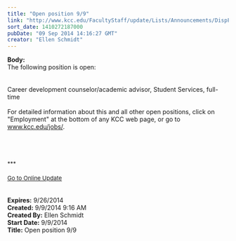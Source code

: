 ```yaml
---
title: "Open position 9/9"
link: "http://www.kcc.edu/FacultyStaff/update/Lists/Announcements/DispForm.aspx?ID=1619"
sort_date: 1410272187000
pubDate: "09 Sep 2014 14:16:27 GMT"
creator: "Ellen Schmidt"
---
```


<div><b>Body:</b> <div class="ExternalClass6512FD5E12D8483D8BE4EFB0AD60BE6B"><div>
<div>The following position is open: </div>
<div><br /> </div>
<div>Career development counselor/academic advisor, Student Services, full-time</div>
<div> </div>
<div>For detailed information about this and all other open positions, click on &quot;Employment&quot; at the bottom of any KCC web page, or go to <a href="/jobs">www.kcc.edu/jobs/</a>.</div>
<div><br /> </div>
<div> </div>
<div><br /></div>
<div><font size="2">***</font></div>
<div><font size="2"></font> </div>
<div><font size="2"></font></div>
<div><font size="2"></font></div>
<div><font size="2"></font></div>
<div><font size="2"></font></div>
<div><font size="2"></font></div>
<div><font size="2"></font></div>
<div><font size="2"></font></div>
<div><font size="2"></font></div>
<div><a href="/FacultyStaff/update/Pages/dailyupdate.aspx"><font size="2">Go to Online Update</font></a></div>
<div> </div>
<div>
<div> </div></div></div></div></div>
<div><b>Expires:</b> 9/26/2014</div>
<div><b>Created:</b> 9/9/2014 9:16 AM</div>
<div><b>Created By:</b> Ellen Schmidt</div>
<div><b>Start Date:</b> 9/9/2014</div>
<div><b>Title:</b> Open position 9/9</div>
